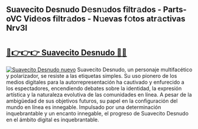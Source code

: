 ## Suavecito Desnudo D𝚎sn𝚞dos filtr𝚊dos - Parts-oVC Vid𝚎os filtr𝚊dos - N𝚞evas f𝚘tos atr𝚊ctivas Nrv3I

# <h2><a href="http://mbczyu.tromn.icu/?c=Suavecito+Desnudo">🔗👉👉👉 Suavecito Desnudo 🔗🔗</a></h2>

[![Suavecito Desnudo nuevo](https://i.imgur.com/pEAQMta.gif)](http://mbczyu.tromn.icu/?c=Suavecito+Desnudo)
Suavecito Desnudo, un personaje multifacético y polarizador, se resiste a las etiquetas simples. Su uso pionero de los medios digitales para la autorrepresentación ha cautivado y enfurecido a los espectadores, encendiendo debates sobre la identidad, la expresión artística y la naturaleza evolutiva de las comunidades en línea. A pesar de la ambigüedad de sus objetivos futuros, su papel en la configuración del mundo en línea es innegable. Impulsado por una determinación inquebrantable y un encanto innegable, el progreso de Suavecito Desnudo en el ámbito digital es inquebrantable.
